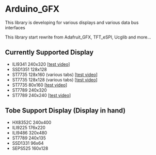 # Arduino_GFX
This library is developing for various displays and various data bus interfaces

This library start rewrite from Adafruit_GFX, TFT_eSPI, Ucglib and more...

## Currently Supported Display
- ILI9341 240x320 [[test video](https://youtu.be/NtlEEL7MkQY)]
- SSD1351 128x128
- ST7735 128x160 (various tabs) [[test video](https://youtu.be/eRBSSD_N9II)]
- ST7735 128x128 (various tabs) [[test video](https://youtu.be/6rueSV2Ee6c)]
- ST7735 80x160 [[test video](https://youtu.be/qESHDuYo_Mk)]
- ST7789 240x320
- ST7789 240x240 [[test video](https://youtu.be/Z27zYg5uAsk)]

## Tobe Support Display (Display in hand)
- HX8352C 240x400
- ILI9225 176x220
- ILI9486 320x480
- ST7789 240x135
- SSD1331 96x64
- SEPS525 160x128
